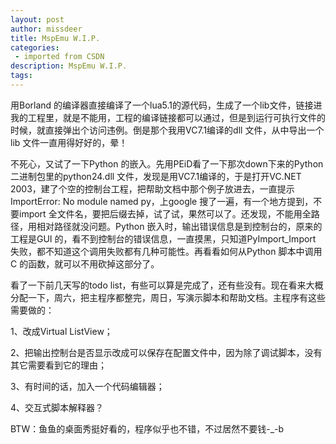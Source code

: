 ```yaml
---
layout: post
author: missdeer
title: MspEmu W.I.P.
categories: 
 - imported from CSDN
description: MspEmu W.I.P.
tags: 
---
```


用Borland 的编译器直接编译了一个lua5.1的源代码，生成了一个lib文件，链接进我的工程里，就是不能用，工程的编译链接都可以通过，但是到运行可执行文件的时候，就直接弹出个访问违例。倒是那个我用VC7.1编译的dll 文件，从中导出一个lib 文件一直用得好好的，晕！

不死心，又试了一下Python 的嵌入。先用PEiD看了一下那次down下来的Python二进制包里的python24.dll 文件，发现是用VC7.1编译的，于是打开VC.NET 2003，建了个空的控制台工程，把帮助文档中那个例子放进去，一直提示ImportError: No module named py，上google 搜了一遍，有一个地方提到，不要import 全文件名，要把后缀去掉，试了试，果然可以了。还发现，不能用全路径，用相对路径就没问题。Python 嵌入时，输出错误信息是到控制台的，原来的工程是GUI 的，看不到控制台的错误信息，一直摸黑，只知道PyImport\_Import 失败，都不知道这个调用失败都有几种可能性。再看看如何从Python 脚本中调用C 的函数，就可以不用砍掉这部分了。

看了一下前几天写的todo list，有些可以算是完成了，还有些没有。现在看来大概分配一下，周六，把主程序都整完，周日，写演示脚本和帮助文档。主程序有这些需要做的：

1、改成Virtual ListView；

2、把输出控制台是否显示改成可以保存在配置文件中，因为除了调试脚本，没有其它需要看到它的理由；

3、有时间的话，加入一个代码编辑器；

4、交互式脚本解释器？

BTW：鱼鱼的桌面秀挺好看的，程序似乎也不错，不过居然不要钱-\_-b
